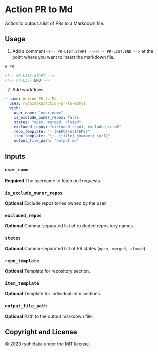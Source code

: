 # Action PR to Md

Action to output a list of PRs to a Markdown file.

## Usage

1. Add a comment `<!-- PR-LIST:START --><!-- PR-LIST:END -->` at the point where you want to insert the markdown file。

```md
# PR

<!-- PR-LIST:START -->
<!-- PR-LIST:END -->
```

2. Add workflows

```yml
- name: Action PR to Md
  uses: ryohidaka/action-pr-to-md@v1
  with:
    user_name: "user_name"
    is_exclude_owner_repos: false
    states: "open, merged, closed"
    excluded_repos: "excluded_repo1, excluded_repo2"
    repo_template: "- {REPO}\n{ITEMS}"
    item_template: "\t- {title} {number} {url}"
    output_file_path: "output.md"
```

## Inputs

### `user_name`

**Required** The username to fetch pull requests.

### `is_exclude_owner_repos`

**Optional** Exclude repositories owned by the user.

### `excluded_repos`

**Optional** Comma-separated list of excluded repository names.

### `states`

**Optional** Comma-separated list of PR states (`open, merged, closed`).

### `repo_template`

**Optional** Template for repository section.

### `item_template`

**Optional** Template for individual item sections.

### `output_file_path`

**Optional** Path to the output markdown file.

## Copyright and License

© 2023 ryohidaka under the [MIT license](LICENSE.md).
